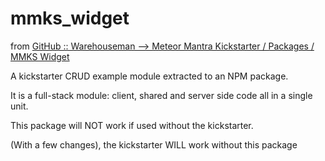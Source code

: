 # mmks_widget

from [GitHub :: Warehouseman  --> Meteor Mantra Kickstarter / Packages / MMKS Widget](https://github.com/warehouseman/meteor-mantra-kickstarter/tree/trunk/.pkgs/mmks_widget)

A kickstarter CRUD example module extracted to an NPM package.

It is a full-stack module: client, shared and server side code all in a single unit.

This package will NOT work if used without the kickstarter.

(With a few changes), the kickstarter WILL work without this package

